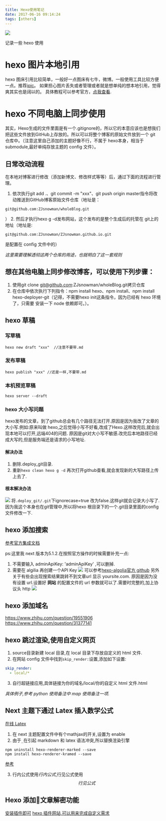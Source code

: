 ```yaml
---
title: Hexo使用笔记
date: 2017-06-16 09:14:24
tags: [others]
---
```

![](https://blog-image-1257302654.cos.ap-guangzhou.myqcloud.com/2018-08-24-043557.jpg)

记录一些 hexo 使用<!-- more -->

# hexo 图片本地引用
hexo 图床引用比较简单，一般好一点图床有七牛，微博。一般使用工具比较方便一点。推荐[ipic](https://toolinbox.net/iPic/)。
如果担心图片丢失或者管理或者就是想单纯的想本地引用，觉得爽其实也是阔以的。
具体教程可以参考官方，[点我查看](https://hexo.io/zh-cn/docs/asset-folders.html).


# hexo 不同电脑上同步使用

其实，Hexo生成的文件里面是有一个.gitignore的，所以它的本意应该也是想我们把这些文件放到GitHub上存放的。所以可以将整个博客的原始文件放到一个 git 仓库中。（注意这里自己添加的主题好像不行，不属于 hexo本身，相当于 submodule,最好单纯存放主题的 config 文件）。

## 日常改动流程
在本地对博客进行修改（添加新博文、修改样式等等）后，通过下面的流程进行管理。

1. 依次执行git add .、git commit -m "xxx"、git push origin master指令将改动推送到GitHub博客原始文件仓库（地址是：
```
git@github.com:ZJsnowman/wholeBlog.git
```
）
2. 然后才执行hexo g -d发布网站，这个发布的是整个生成后的托管在 git上的地址（地址是:
```
git@github.com:ZJsnowman/ZJsnowman.github.io.git
```
 是配置在 config 文件中的）

*这里需要理解透彻这两个仓库的用途，也就明白了这一套规则*

## 想在其他电脑上同步修改博客，可以使用下列步骤：

1. 使用git clone git@github.com:ZJsnowman/wholeBlog.git拷贝仓库
2. 在仓库中依次执行下列指令：npm install hexo、npm install、npm install hexo-deployer-git（记得，不需要hexo init这条指令，因为已经有 hexo 环境了，只需要
安装一下 node 依赖即可。）。

## hexo 草稿
### 写草稿
```
hexo new draft "xxx"  //注意不要带.md
```

### 发布草稿

```
hexo publish "xxx" //还是一样,不要带.md
```

### 本机预览草稿
```
hexo server --draft
```

### hexo 大小写问题
hexo发布的文章，到了github总会有几个路径无法打开.原因是因为我改了文章的大小写.例如:原来叫做
hexo,之后觉得小写不好看,改成了Hexo.这样改完后,就会出现本地可以打开,远端404的问题.
原因是git对大小写不敏感.改完后本地路径已经成大写的,但是服务端还是请求的小写地址.

#### 解决办法
1. 删除.deploy_git目录.
2. 重新`hexo clean hexo g -d`
再次打开github查看,就会发现新的大写路径上传上去了.

#### 根本解决办法
![](https://blog-image-1257302654.cos.ap-guangzhou.myqcloud.com/2018-08-24-043451.jpg)
将`.deploy_git/.git`下ignorecase=true 改为false.这样git就会记录大小写了.
因为我这个本身也在git管理中,所以将hexo 根目录下的一个.git目录里面的config文件修改一下.

## hexo 添加搜索
[参考官方集成文档](http://theme-next.iissnan.com/third-party-services.html#search-system)

 ps:这里我 next 版本为5.1.2.在按照官方操作的时候需要补充一点:
 1. 不需要输入 adminApiKey: 'adminApiKey' ,可以删掉.
 2. 需要在 algilia 再创建一个API Key ![](https://blog-image-1257302654.cos.ap-guangzhou.myqcloud.com/2018-08-24-43512.jpg)
 可以参考[hexo-algolia官方 github](https://github.com/oncletom/hexo-algolia)
另外关于有些会出现搜索结果跳转不到文章url 显示 yoursite.com.
原因是因为没有设置 url.设置好 **网站** 的配置文件的 url 参数就可以了.需要时完整的,加上协议头 http
![](https://blog-image-1257302654.cos.ap-guangzhou.myqcloud.com/2018-08-24-043631.jpg)

## hexo 添加域名
https://www.zhihu.com/question/19551906
https://www.zhihu.com/question/31377141

## hexo 跳过渲染,使用自定义网页
1. source目录新建 local 目录,在 local 目录下存放自定义的 html 文件.
2. 在网站 config 文件中找到`skip_render:`设置,添加如下设置:
```yml
skip_render:
  - local/*
```
3. 自行超链接应用,具体链接为你的域名/local/你的自定义 html 文件.html

*具体例子,参考 python 使用备注中 map 使用备注一项.*


## Next 主题下通过 Latex 插入数学公式
[在线 Latex](https://www.codecogs.com/latex/eqneditor.php?lang=zh-cn)
1. 在 next 主题配置文件中有个mathjax的开关,设置为 enable
2. 由于`_`在引起 markdown 和 latex 语法冲突,所以替换渲染引擎
```
npm uninstall hexo-renderer-marked --save
npm install hexo-renderer-kramed --save
```
[参考](http://luodian.ink/2018-03-04/Next%E4%B8%BB%E9%A2%98%E4%B8%8BMathJax%E4%B8%8EMarkdown%E4%B8%8D%E5%85%BC%E5%AE%B9%E9%97%AE%E9%A2%98/)

3. 行内公式使用${行内公式}$,行见公式使用$${行见公式}$$

## Hexo 添加文章解密功能
[安装插件即可](https://github.com/MikeCoder/hexo-blog-encrypt/blob/master/ReadMe.zh.md)
[hexo 插件网站,可以用来完成自定义需求](https://hexo.io/plugins/index.html)
